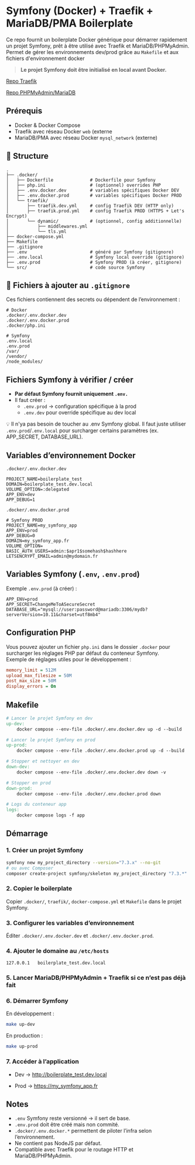 # Symfony (Docker) + Traefik + MariaDB/PMA Boilerplate

Ce repo fournit un boilerplate Docker générique pour démarrer rapidement un projet Symfony, prêt à être utilisé avec Traefik et MariaDB/PHPMyAdmin.  
Permet de gérer les environnements dev/prod grâce au `Makefile` et aux fichiers d'environnement docker

>__Le projet Symfony doit être initialisé en local avant Docker.__

[Repo Traefik](https://github.com/JoAnisky/traefik)

[Repo PHPMyAdmin/MariaDB](https://github.com/JoAnisky/phpmyadmin-mariadb)


## Prérequis

- Docker & Docker Compose
- Traefik avec réseau Docker `web` (externe
- MariaDB/PMA avec réseau Docker `mysql_network` (externe)


## 📂 Structure
```text
.
├── .docker/
│   ├── Dockerfile              # Dockerfile pour Symfony
│   ├── php.ini                 # (optionnel) overrides PHP
│   ├── .env.docker.dev         # variables spécifiques Docker DEV
│   ├── .env.docker.prod        # variables spécifiques Docker PROD
│   └── traefik/
│       ├── traefik.dev.yml     # config Traefik DEV (HTTP only)
│       ├── traefik.prod.yml    # config Traefik PROD (HTTPS + Let's Encrypt)
│       └── dynamic/            # (optionnel, config additionnelle)
│           ├── middlewares.yml
│           └── tls.yml
├── docker-compose.yml
├── Makefile
├── .gitignore
├── .env                        # généré par Symfony (gitignore)
├── .env.local                  # Symfony local override (gitignore)
├── .env.prod                   # Symfony PROD (à créer, gitignore)
└── src/                        # code source Symfony
```


## 🚫 Fichiers à ajouter au `.gitignore`
Ces fichiers contiennent des secrets ou dépendent de l’environnement :

```text
# Docker
.docker/.env.docker.dev
.docker/.env.docker.prod
.docker/php.ini

# Symfony
.env.local
.env.prod
/var/
/vendor/
/node_modules/
```

## Fichiers Symfony à vérifier / créer

- __Par défaut Symfony fournit uniquement `.env.`__
- Il faut créer :
  - `.env.prod` → configuration spécifique à la prod
  - `.env.dev` pour override spécifique au dev local

💡 Il n'ya pas besoin de toucher au .env Symfony global.
Il faut juste utiliser `.env.prod`/`.env.local` pour surcharger certains paramètres (ex. APP_SECRET, DATABASE_URL).

## Variables d’environnement Docker

`.docker/.env.docker.dev`
```dotenv
PROJECT_NAME=boilerplate_test
DOMAIN=boilerplate_test.dev.local
VOLUME_OPTION=:delegated
APP_ENV=dev
APP_DEBUG=1
```

`.docker/.env.docker.prod`
```dotenv
# Symfony PROD
PROJECT_NAME=my_symfony_app
APP_ENV=prod
APP_DEBUG=0
DOMAIN=my_symfony_app.fr
VOLUME_OPTION=
BASIC_AUTH_USERS=admin:$apr1$somehash$hashhere
LETSENCRYPT_EMAIL=admin@mydomain.fr
```

## Variables Symfony (`.env`, `.env.prod`)

Exemple `.env.prod` (à créer) :
```dotenv
APP_ENV=prod
APP_SECRET=ChangeMeToASecureSecret
DATABASE_URL="mysql://user:password@mariadb:3306/mydb?serverVersion=10.11&charset=utf8mb4"
```

## Configuration PHP

Vous pouvez ajouter un fichier `php.ini` dans le dossier `.docker` pour surcharger les réglages PHP par défaut du conteneur Symfony.  
Exemple de réglages utiles pour le développement :

```ini
memory_limit = 512M
upload_max_filesize = 50M
post_max_size = 50M
display_errors = On
```
## Makefile
```makefile
# Lancer le projet Symfony en dev
up-dev:
	docker compose --env-file .docker/.env.docker.dev up -d --build

# Lancer le projet Symfony en prod
up-prod:
	docker compose --env-file .docker/.env.docker.prod up -d --build

# Stopper et nettoyer en dev
down-dev:
	docker compose --env-file .docker/.env.docker.dev down -v

# Stopper en prod
down-prod:
	docker compose --env-file .docker/.env.docker.prod down

# Logs du conteneur app
logs:
	docker compose logs -f app
```

## Démarrage
### 1. Créer un projet Symfony

```bash
symfony new my_project_directory --version="7.3.x" --no-git
# ou avec Composer
composer create-project symfony/skeleton my_project_directory "7.3.*"
```

### 2. Copier le boilerplate

Copier `.docker/`, `traefik/`, `docker-compose.yml` et `Makefile` dans le projet Symfony.

### 3. Configurer les variables d’environnement
Éditer `.docker/.env.docker.dev` et `.docker/.env.docker.prod`.

### 4. Ajouter le domaine au `/etc/hosts`

```text
127.0.0.1   boilerplate_test.dev.local
````

### 5. Lancer MariaDB/PHPMyAdmin + Traefik si ce n’est pas déjà fait

### 6. Démarrer Symfony

En développement : 
```bash
make up-dev
```
En production :
```bash
make up-prod
```

### 7. Accéder à l’application

- Dev → http://boilerplate_test.dev.local

- Prod → https://my_symfony_app.fr

## Notes
- `.env` Symfony reste versionné → il sert de base.
- `.env.prod` doit être créé mais non commité.
- `.docker/.env.docker.*` permettent de piloter l’infra selon l’environnement.
- Ne contient pas NodeJS par défaut.
- Compatible avec Traefik pour le routage HTTP et MariaDB/PHPMyAdmin.